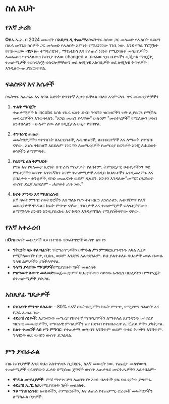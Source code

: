 # ስለ እህት

## የእኛ ታሪክ

**On**እ.ኤ.አ. በ 2024 መሠረት በ**አይታኒ ዲ ተጨማሪ**ሶፍትዌሩ ከሰው ጋር መላመድ የሌለበት ሳይሆን በሌላ መንገድ
ከሰዎች ጋር መላመድ የሌለበት እምነት የሚደነገገው ገንቢ ነው. እንደ የግል ፕሮጀክት የተጀመረው -**ዌይ ኡ**- ተግባራዊነት,
ማጎኔቲክስ እና የፈጠራ ነፃነት የሚደባለቁ መሳሪያዎችን ለመፍጠር የተገለጸውን ኩባንያ ተለው changed ል. በዛሬው ጊዜ
ቡድናችን ዲጂታል ማበጀት, ተጠቃሚዎች የቴክኖሎጅ ቴክኖሎቻቸውን ወደ ሎጂካዊ አከባቢዎች ወደ ሎጂካዊ ቅጥያዎች እንዲለውጡ
ያደርጋቸዋል.

## ፍልስፍና እና እሴቶች

ሶፍትዌሩ ለፈጠራ እና ለግል እድገት ድንገተኛ ሊሆን ይችላል ብለን እናምናለን. ዋና መመሪያዎቻችን

1. **ጥልቅ ማበጀት**\
   ተጠቃሚዎች ከ incobs እስከ የስራ ፍሰት ድረስ ትንሹን ዝርዝሮችን ዝቅ ሊያደርጉ የሚችሉ መሳሪያዎችን እንወዛላለን.
   "አንድ መጠን ያላቸው" ሁሉንም "መፍትሄዎች" የሚለውን ሀሳብ እንቀበላለን - ሁሉም ሰው ልዩ የዲጂታል ሁኔታ ይገባዋል.

2. **ተግባራዊ ፈጠራ**\
   መፍትሄዎቻችን የተገነቡት ለአርቲስቶች, ለዲዛይነሮች, ለብብርተኞች እና ለማወቅ የተገነቡ ናቸው. እነሱ ትክክለኛ አይደሉም
   ነገር ግን ለመሣሪያዎች የመሣሪያ ስርዓቶች እንጂ ለሕይወት ሀሳቦችን ለማምጣት.

3. **የዕድሜ ልክ ትምህርት**\
   የግል እና የባለሙያ እድገት በጭራሽ ማነቃቃት የለበትም. ትምህርታዊ ሀብቶቻችንን ወደ ምርቶቻችን ውስጥ እንገናኛለን እናም
   ተጠቃሚዎች አዳዲስ ክህሎቶችን እንዲመረምሩ እና ያበረታቱ - ቋንቋዎች, የኮድ መጨናነቅ ወይም ዲዛይን. አንቶን
   እንዳለ&#x12CD;_"መማር በህይወት ውስጥ ደረጃ አይደለም - ሕይወት ራሱ ነው."_

4. **ክፍት ምንጭ እና ማህበረሰብ**\
   እኛ ክፍት ምንጭ ሶፍትዌሮችን እና ግልፅ የሆነ ትብብርን እንሰራለን. አብዛኛዎቹ የእኛ መሳሪያዎች ሞዱልና ክፍት ምንጭ
   ናቸው, ገንቢዎች እና ተጠቃሚዎች ፍላጎቶቻቸውን ለማሟላት ደንብን እንዲያበረክቱ እና ኮዱን እንዲያሻሽሉ የሚያስችላቸው
   ናቸው.

## የእኛ አቀራረብ

በ**On**በሶስት መርሆዎች ላይ በተገነቡ የሶፍትዌሮች ውስጥ ልዩ ነን

- **ግትርነት ላይ ተለጣፊነት**: ፕሮግራሞቻችን ሀ**ሞዱል ሥነ ምግባር**እያንዳንዱ አካል ሊነቃ የሚችለውበት ቦታ, ቢበዙ,
  ወይም እንደገና አልተደገፈም. ይህ ያልተቆለፉ ባህሪዎች ሙሉ በሙሉ ግላዊ ልምዶችን ያስችላቸዋል.
- **ዓላማ ያላቸው ማባቻዎች**የሚያያዙት ገጾች መልዕክት
- **የዝግመተ ለውጥ መላመድ**የመጀመሪያዎቹ ባህሪያቸውን ሳይጎዱ አዳዲስ ባህሪያትን በማቀናጀት በተጠቃሚዎች ያድጋሉ.

## አስጸያፊ ግዴታዎች

- **በነባሪነት ምንጭ ይክፈቱ**: - 80% የእኛ ሶፍትዌሮቻችን ክፍት ምንጭ, የሚያድግ ግልፅነት እና የጋራ ፈጠራ ነው.
- **ተደራሽ ሰነዶች**: እያንዳንዱ መሣሪያ የከፍተኛ ማሻሻያዎችን ለማቅለል እያንዳንዱ መሣሪያ ዝርዝር መመሪያዎችን, ተግባራዊ
  ምሳሌዎችን እና በደንብ የተዘበራረቀ ኤ.ፒ.አይ.ዎችን ያካትታል.
- **ስልተ ቀመሮች ላይ ሥነ ምግባር**: የተጠቃሚ ውሂብን አንሸጥም ወይም ጥቁር ቅጦችን አንሸጥም. ግላዊነት ወደ ዲዛይን
  ውስጥ ይጋልባል.

## ምን ያብራራል

ብዙ ኩባንያዎች እንደ ባህሪ አስተዋጽኦ ሲያደርጉ, ለእኛ መሠረት ነው. የጨረታ መለዋወጫ ተጠቃሚዎች የራሳቸውን ፈቃድ በሚሰጡ
ጀግኖች ውስጥ አጠቃላይ መፍትሔዎችን አልቀበልም-

- **ሞዱል መሣሪያዎች**: ምቹ ማዋቀርዎን ለመገንባት እንደ ብሎኮች ያሉ ባህሪያትን ያጣምሩ.
- **ተደራሽ ኤ.ፒ.አይ.**&#x12E8;ሚያያዙት ገጾች መልዕክት.
- **ንቁ ማህበረሰብ**: አብነቶችን, ትምህርቶችን, እና ፈጠራ የተጠቃሚ-ድራይቭ መፍትሄዎችን ለማካፈል ቦታዎች.
